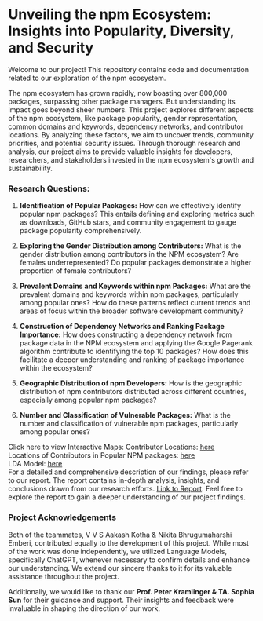 # Unveiling the npm Ecosystem: Insights into Popularity, Diversity, and Security

Welcome to our project! This repository contains code and documentation related to our exploration of the npm ecosystem.

The npm ecosystem has grown rapidly, now boasting over 800,000 packages, surpassing other package managers. But understanding its impact goes beyond sheer numbers. 
This project explores different aspects of the npm ecosystem, like package popularity, gender representation, common domains and keywords, dependency networks, and contributor 
locations. By analyzing these factors, we aim to uncover trends, community priorities, and potential security issues. Through thorough research and analysis, our project aims to 
provide valuable insights for developers, researchers, and stakeholders invested in the npm ecosystem's growth and sustainability.

### Research Questions:

1. **Identification of Popular Packages:** How can we effectively identify popular npm packages? This entails defining and exploring metrics such as downloads, GitHub stars, and community engagement to gauge package popularity comprehensively.

2. **Exploring the Gender Distribution among Contributors:** What is the gender distribution among contributors in the NPM ecosystem? Are females underrepresented? Do popular packages demonstrate a higher proportion of female contributors?

3. **Prevalent Domains and Keywords within npm Packages:** What are the prevalent domains and keywords within npm packages, particularly among popular ones? How do these patterns reflect current trends and areas of focus within the broader software development community?

4. **Construction of Dependency Networks and Ranking Package Importance:** How does constructing a dependency network from package data in the NPM ecosystem and applying the Google Pagerank algorithm contribute to identifying the top 10 packages? How does this facilitate a deeper understanding and ranking of package importance within the ecosystem?

5. **Geographic Distribution of npm Developers:** How is the geographic distribution of npm contributors distributed across different countries, especially among popular npm packages? 

6. **Number and Classification of Vulnerable Packages:** What is the number and classification of vulnerable npm packages, particularly among popular ones?



Click here to view Interactive Maps:
Contributor Locations: [here](https://aakashkotha.github.io/npm-contributors-map/) </br>
Locations of Contributors in Popular NPM packages: [here](https://aakashkotha.github.io/npm-popular-package-contributors-map/) </br>
LDA Model: [here](https://aakashkotha.github.io/lda-visualization/) </br>
For a detailed and comprehensive description of our findings, please refer to our report. The report contains in-depth analysis, insights, and conclusions drawn from our research efforts.
[Link to Report](https://github.com/AakashKotha/Unveiling-the-npm-Ecosystem-STA220-project/blob/main/STA220_Final_Report.pdf).
Feel free to explore the report to gain a deeper understanding of our project findings.



### Project Acknowledgements

Both of the teammates, V V S Aakash Kotha & Nikita Bhrugumaharshi Emberi, contributed equally to the development of this project. While most of the work was done independently, 
we utilized Language Models, specifically ChatGPT, whenever necessary to confirm details and enhance our understanding. We extend our sincere thanks to it for its valuable 
assistance throughout the project.


Additionally, we would like to thank our **Prof. Peter Kramlinger & TA. Sophia Sun** for their guidance and support. Their insights and feedback were invaluable in shaping the 
direction of our work.


